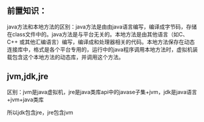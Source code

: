 ## 前置知识：

java方法和本地方法的区别：java方法是由由java语言编写，编译成字节码，存储在class文件中的。java方法是与平台无关的。本地方法是由其他语言（如C、C++ 或其他汇编语言）编写，编译成和处理器相关的代码。本地方法保存在动态连接库中，格式是各个平台专用的，运行中的java程序调用本地方法时，虚拟机装载包含这个本地方法的动态库，并调用这个方法。

## jvm,jdk,jre

区别：jvm是java虚拟机，jre是java类库api中的javase子集+jvm，jdk是java语言+jvm+java类库

所以jdk包含jre，jre包含jvm
